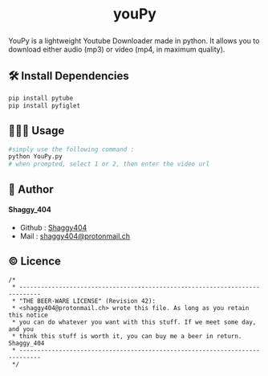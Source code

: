
# <p align="center">youPy</p>
  
YouPy is a lightweight Youtube Downloader made in python. It allows you to download either audio (mp3) or video (mp4, in maximum quality).

     
        

## 🛠️ Install Dependencies    
```bash
pip install pytube
pip install pyfiglet
```


## 🧑🏻‍💻 Usage
```bash
#simply use the following command :
python YouPy.py
# when prompted, select 1 or 2, then enter the video url
```
        
## 🙇 Author
#### Shaggy_404
- Github : [Shaggy404](https://github.com/Shaggy404)
- Mail : shaggy404@protonmail.ch

        
## ©️ Licence
```
/*
 * ----------------------------------------------------------------------------
 * "THE BEER-WARE LICENSE" (Revision 42):
 * <shaggy404@protonmail.ch> wrote this file. As long as you retain this notice
 * you can do whatever you want with this stuff. If we meet some day, and you
 * think this stuff is worth it, you can buy me a beer in return. Shaggy_404
 * ----------------------------------------------------------------------------
 */
```
